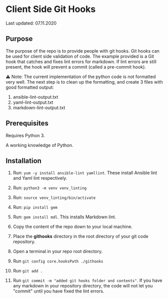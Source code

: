 # Client Side Git Hooks

Last updated: 07.11.2020

## Purpose

The purpose of the repo is to provide people with git hooks.  Git hooks
can be used for client side validation of code.  The example provided is a Git
hook that
catches and fixes lint errors for
markdown.  If lint errors are still present, the hook will prevent
a commit (called a pre-commit hook).

:warning: Note: The current implementation of the python code is not formatted
very well.
The next step is to clean up the formatting,
and create 3 files with good formatted output:

1. ansible-lint-output.txt
1. yaml-lint-output.txt
1. markdown-lint-output.txt


## Prerequisites

Requires Python 3.

A working knowledge of Python.



## Installation

1. Run: `yum -y install ansible-lint yamllint`.  These install Ansible lint and
Yaml lint respectively.

1. Run: `python3 -m venv venv_linting`

1. Run: `source venv_linting/bin/activate`

1. Run: `pip install gem`

1. Run: `gem install mdl`.  This installs Markdown lint.

1. Copy the content of the repo down to your local machine.

1. Place the **githooks** directory in the root directory of your git code repository.

1. Open a terminal in your repo root directory.

1. Run `git config core.hooksPath ./githooks`

1. Run `git add .`

1. Run `git commit -m "added git hooks folder and contents"`.  If you have any
markdown in your repository directory, the code will not let you "commit"
until you have fixed the lint errors.

